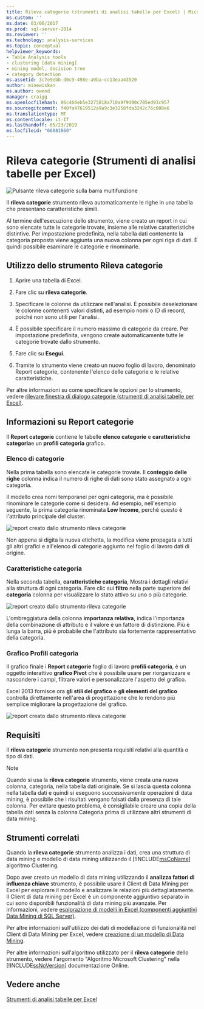 ```yaml
---
title: Rileva categorie (strumenti di analisi tabelle per Excel) | Microsoft Docs
ms.custom: ''
ms.date: 03/06/2017
ms.prod: sql-server-2014
ms.reviewer: ''
ms.technology: analysis-services
ms.topic: conceptual
helpviewer_keywords:
- Table Analysis tools
- clustering [data mining]
- mining model, decision tree
- category detection
ms.assetid: 3c7e9ebb-d0c9-498e-a9ba-cc13eaa43520
author: minewiskan
ms.author: owend
manager: craigg
ms.openlocfilehash: 06c466eb5e3275818a710a9f9d90c705ed93c957
ms.sourcegitcommit: f40fa47619512a9a9c3e3258fda3242c76c008e6
ms.translationtype: MT
ms.contentlocale: it-IT
ms.lasthandoff: 05/23/2019
ms.locfileid: "66081860"
---
```

# <a name="detect-categories-table-analysis-tools-for-excel"></a>Rileva categorie (Strumenti di analisi tabelle per Excel)
  ![Pulsante rileva categorie sulla barra multifunzione](media/tat-detectcat.gif "pulsante rileva categorie sulla barra multifunzione")  
  
 Il **rileva categorie** strumento rileva automaticamente le righe in una tabella che presentano caratteristiche simili.  
  
 Al termine dell'esecuzione dello strumento, viene creato un report in cui sono elencate tutte le categorie trovate, insieme alle relative caratteristiche distintive. Per impostazione predefinita, nella tabella dati contenente la categoria proposta viene aggiunta una nuova colonna per ogni riga di dati. È quindi possibile esaminare le categorie e rinominarle.  
  
## <a name="using-the-detect-categories-tool"></a>Utilizzo dello strumento Rileva categorie  
  
1.  Aprire una tabella di Excel.  
  
2.  Fare clic su **rileva categorie**.  
  
3.  Specificare le colonne da utilizzare nell'analisi. È possibile deselezionare le colonne contenenti valori distinti, ad esempio nomi o ID di record, poiché non sono utili per l'analisi.  
  
4.  È possibile specificare il numero massimo di categorie da creare. Per impostazione predefinita, vengono create automaticamente tutte le categorie trovate dallo strumento.  
  
5.  Fare clic su **Esegui**.  
  
6.  Tramite lo strumento viene creato un nuovo foglio di lavoro, denominato Report categorie, contenente l'elenco delle categorie e le relative caratteristiche.  
  
 Per altre informazioni su come specificare le opzioni per lo strumento, vedere [rilevare finestra di dialogo categorie (strumenti di analisi tabelle per Excel)](detect-categories-table-analysis-tools-for-excel.md).  
  
## <a name="understanding-the-categories-report"></a>Informazioni su Report categorie  
 Il **Report categorie** contiene le tabelle **elenco categorie** e **caratteristiche categoria**e un **profili categoria** grafico.  
  
### <a name="category-list"></a>Elenco di categorie  
 Nella prima tabella sono elencate le categorie trovate. Il **conteggio delle righe** colonna indica il numero di righe di dati sono stato assegnato a ogni categoria.  
  
 Il modello crea nomi temporanei per ogni categoria, ma è possibile rinominare le categorie come si desidera. Ad esempio, nell'esempio seguente, la prima categoria rinominata **Low Income**, perché questo è l'attributo principale del cluster.  
  
 ![report creato dallo strumento rileva categorie](media/dm13-tat-detectcat-report1.gif "report creato dallo strumento rileva categorie")  
  
 Non appena si digita la nuova etichetta, la modifica viene propagata a tutti gli altri grafici e all'elenco di categorie aggiunto nel foglio di lavoro dati di origine.  
  
### <a name="category-characteristics"></a>Caratteristiche categoria  
 Nella seconda tabella, **caratteristiche categoria**, Mostra i dettagli relativi alla struttura di ogni categoria. Fare clic sui **filtro** nella parte superiore del **categoria** colonna per visualizzare lo stato attivo su uno o più categorie.  
  
 ![report creato dallo strumento rileva categorie](media/dm13-tat-detectcat-report2.gif "report creato dallo strumento rileva categorie")  
  
 L'ombreggiatura della colonna **importanza relativa**, indica l'importanza della combinazione di attributo e il valore è un fattore di distinzione. Più è lunga la barra, più è probabile che l'attributo sia fortemente rappresentativo della categoria.  
  
### <a name="categories-profile-chart"></a>Grafico Profili categoria  
 Il grafico finale i **Report categorie** foglio di lavoro **profili categoria**, è un oggetto interattivo **grafico Pivot** che è possibile usare per riorganizzare e nascondere i campi, filtrare valori e personalizzare l'aspetto del grafico.  
  
 Excel 2013 fornisce ora **gli stili del grafico** e **gli elementi del grafico** controlla direttamente nell'area di progettazione che lo rendono più semplice migliorare la progettazione del grafico.  
  
 ![report creato dallo strumento rileva categorie](media/dm13-tat-detectcat-report3.gif "report creato dallo strumento rileva categorie")  
  
## <a name="requirements"></a>Requisiti  
 Il **rileva categorie** strumento non presenta requisiti relativi alla quantità o tipo di dati.  
  
> [!NOTE]  
>  Quando si usa la **rileva categorie** strumento, viene creata una nuova colonna, categoria, nella tabella dati originale. Se si lascia questa colonna nella tabella dati e quindi si eseguono successivamente operazioni di data mining, è possibile che i risultati vengano falsati dalla presenza di tale colonna. Per evitare questo problema, è consigliabile creare una copia della tabella dati senza la colonna Categoria prima di utilizzare altri strumenti di data mining.  
  
## <a name="related-tools"></a>Strumenti correlati  
 Quando la **rileva categorie** strumento analizza i dati, crea una struttura di data mining e modello di data mining utilizzando il [!INCLUDE[msCoName](../includes/msconame-md.md)] algoritmo Clustering.  
  
 Dopo aver creato un modello di data mining utilizzando il **analizza fattori di influenza chiave** strumento, è possibile usare il Client di Data Mining per Excel per esplorare il modello e analizzare le relazioni più dettagliatamente. Il Client di data mining per Excel è un componente aggiuntivo separato in cui sono disponibili funzionalità di data mining più avanzate. Per informazioni, vedere [esplorazione di modelli in Excel &#40;componenti aggiuntivi Data Mining di SQL Server&#41;](browsing-models-in-excel-sql-server-data-mining-add-ins.md).  
  
 Per altre informazioni sull'utilizzo dei dati di modellazione di funzionalità nel Client di Data Mining per Excel, vedere [creazione di un modello di Data Mining](creating-a-data-mining-model.md).  
  
 Per altre informazioni sull'algoritmo utilizzato per il **rileva categorie** dello strumento, vedere l'argomento "Algoritmo Microsoft Clustering" nella [!INCLUDE[ssNoVersion](../includes/ssnoversion-md.md)] documentazione Online.  
  
## <a name="see-also"></a>Vedere anche  
 [Strumenti di analisi tabelle per Excel](table-analysis-tools-for-excel.md)  
  
  
